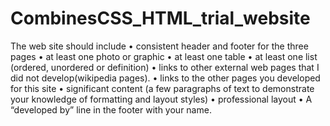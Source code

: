 # CombinesCSS_HTML_trial_website
The web site should include
• consistent header and footer for the three pages
• at least one photo or graphic
• at least one table
• at least one list (ordered, unordered or definition)
• links to other external web pages that I did not develop(wikipedia pages).
• links to the other pages you developed for this site
• significant content (a few paragraphs of text to demonstrate your knowledge of formatting
and layout styles)
• professional layout
• A “developed by” line in the footer with your name.
